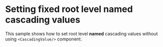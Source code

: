 # Setting fixed root level named cascading values

This sample shows how to set root level **named** cascading values without using `<CascadingValue/>` component. 
